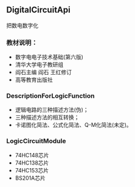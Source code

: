 ## DigitalCircuitApi
把数电数字化
### 教材说明：
+ 数字电电子技术基础(第六版)
+ 清华大学电子教研组
+ 阎石主编 阎石 王红修订
+ 高等教育出版社
### DescriptionForLogicFunction
+ 逻辑电路的三种描述方法(伪)；
+ 三种描述方法的相互转换；
+ 卡诺图化简法、公式化简法、Q-M化简法(未定)。
### LogicCircuitModule
+ 74HC148芯片
+ 74HC138芯片
+ 74HC153芯片
+ BS201A芯片

